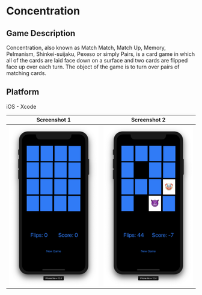 
Concentration
===

## Game Description

Concentration, also known as Match Match, Match Up, Memory, Pelmanism, Shinkei-suijaku, Pexeso or simply Pairs, is a card game in which all of the cards are laid face down on a surface and two cards are flipped face up over each turn. The object of the game is to turn over pairs of matching cards.

## Platform

iOS - Xcode

Screenshot 1               |  Screenshot 2
:-------------------------:|:-------------------------:
![](/Screenshots/1.png)  |  ![](/Screenshots/2.png)

